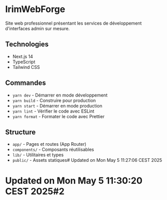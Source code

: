 # IrimWebForge

Site web professionnel présentant les services de développement d'interfaces admin sur mesure.

## Technologies
- Next.js 14
- TypeScript
- Tailwind CSS

## Commandes
- `yarn dev` - Démarrer en mode développement
- `yarn build` - Construire pour production
- `yarn start` - Démarrer en mode production
- `yarn lint` - Vérifier le code avec ESLint
- `yarn format` - Formater le code avec Prettier

## Structure
- `app/` - Pages et routes (App Router)
- `components/` - Composants réutilisables
- `lib/` - Utilitaires et types
- `public/` - Assets statiques# Updated on Mon May  5 11:27:06 CEST 2025
# Updated on Mon May  5 11:30:20 CEST 2025#2
